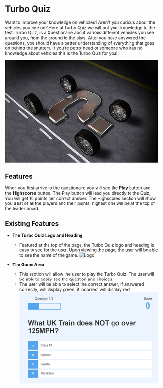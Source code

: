 # Turbo Quiz

Want to improve your knowledge on vehicles? Aren't you curious about the vehicles you ride on? Here at Turbo Quiz we will put your knowledge to the test. Turbo Quiz, is a Questionaire about various different vehicles you see around you, from the ground to the skys. After you have answered the questions, you should have a better understanding of everything that goes on behind the shutters. If you're petrol head or someone who has no knowledge about vehicles this is the Turbo Quiz for you!

![Home Screen](./images/logo.png)

## Features

When you first arrive to the questionaire you will see the **Play** button and the **Highscores** button. The Play button will lead you directly to the Quiz, You will get 10 points per correct answer. The Highscores section will show you a list of all the players and their points, highest one will be at the top of the leader board.

## Existing Features

- __The Turbo Quiz Logo and Heading__
    - Featured at the top of the page, the Turbo Quiz logo and heading is easy to see for the user. Upon viewing the page, the user will be able to see the name of the game.
![Logo](./images/)

- __The Game Area__
    - This section will allow the user to play the Turbo Quiz. The user will be able to easily see the question and choices.
    - The user will be able to select the correct answer, if answered correctly, will display green, if incorrect will display red.
![Question Area](./images/Question-page.png)

